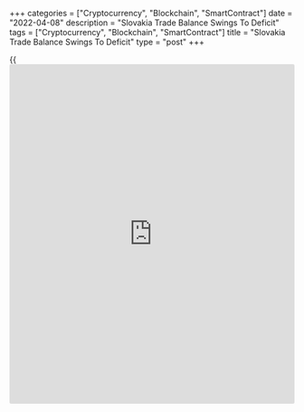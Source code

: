 +++
categories = ["Cryptocurrency", "Blockchain", "SmartContract"]
date = "2022-04-08"
description = "Slovakia Trade Balance Swings To Deficit"
tags = ["Cryptocurrency", "Blockchain", "SmartContract"]
title = "Slovakia Trade Balance Swings To Deficit"
type = "post"
+++

{{<iframe id="large-banner" src="https://www.bounty.group/#slide=19.0" width="100%" height="600" scrolling="no" style="border: 0px solid rgb(216, 221, 230); border-radius: 3px;">}}

Slovakia's trade balance swung to a deficit in February, as increase in
imports were faster than exports, data from the Statistical Office of
the Slovak Republic showed on Friday.

The trade balance registered a deficit of EUR 258.7 million in February
versus a surplus of EUR 496.4 million in the same month last year. In
January, the trade deficit was EUR 335.8 million.

Economists had forecast a deficit of EUR 239.6 million.

Exports growth increased to 11.1 percent annually in February and
imports rose for the thirteenth consecutive month by 23.2 percent.

On a seasonally adjusted basis, the trade surplus was EUR 475.1 million
in February. Exports and imports rose by 10.0 percent and 22.0 percent,
respectively.

For comments and feedback [contact](https://www.playgroundfx.com/contact/): editorial@rtt[news](https://www.letsplayfx.com/blog/forex-news-website/).com

[Economic News][1]

 **What parts of the world are seeing the best (and worst) economic
performances lately? Click[here][2] to check out our [Econ Scorecard][2]
and find out! See up-to-the-moment [ranking](https://www.playgroundfx.com/blog/crypto-exchange-ranking/)s for the best and worst
performers in [GDP][3], [unemployment rate][4], [inflation][5] and much
more.**

   1. www.rtt[news](https://www.letsplayfx.com/blog/forex-news-website/).com/Content/EconomicNews.aspx
   2. www.rtt[news](https://www.letsplayfx.com/blog/forex-news-website/).com/economic-scorecard/world-rank/industrial-production/highest-performance.aspx
   3. www.rtt[news](https://www.letsplayfx.com/blog/forex-news-website/).com/economic-scorecard/world-rank/GDP/highest-performance.aspx
   4. www.rtt[news](https://www.letsplayfx.com/blog/forex-news-website/).com/economic-scorecard/world-rank/unemployment-rate/lowest-performance.aspx
   5. www.rtt[news](https://www.letsplayfx.com/blog/forex-news-website/).com/economic-scorecard/world-rank/CPI/highest-performance.aspx